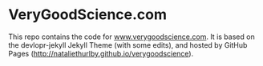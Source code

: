 # VeryGoodScience.com

This repo contains the code for www.verygoodscience.com. It is based on the devlopr-jekyll Jekyll Theme (with some edits), and hosted by GitHub Pages (http://nataliethurlby.github.io/verygoodscience).


